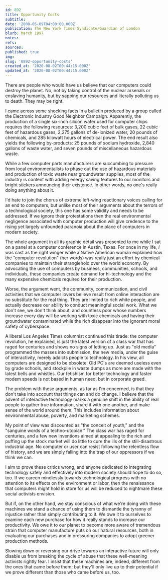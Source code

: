 ```yaml
---
id: 892
title: Opportunity Costs
subtitle: 
date: '2008-05-09T04:00:00.000Z'
publication: The New York Times Syndicate/Guardian of London
blurb: March 1997
notes: 
refs: 
sources: 
published: true
img: 
slug: '0892-opportunity-costs'
created_at: '2020-08-02T00:44:15.000Z'
updated_at: '2020-08-02T00:44:15.000Z'
---
```

There are people who would have us believe that our computers could destroy the planet. No, not by taking control of the nuclear arsenals or enslaving humanity, but by sapping our resources and literally polluting us to death. They may be right.

I came across some shocking facts in a bulletin produced by a group called the Electronic Industry Good Neighbor Campaign. Apparently, the production of a single six-inch silicon wafer used for computer chips requires the following resources: 3,200 cubic feet of bulk gases, 22 cubic feet of hazardous gases, 2,275 gallons of de-ionized water, 20 pounds of chemicals, and 285 kilowatt hours of electrical power. The end result also yields the following by-products: 25 pounds of sodium hydroxide, 2,840 gallons of waste water, and seven pounds of miscellaneous hazardous waste.

While a few computer parts manufacturers are succumbing to pressure from local environmentalists to phase out the use of hazardous materials and production of toxic waste near groundwater supplies, most of the industry is content with adding energy saving features to our monitors and bright stickers announcing their existence. In other words, no one's really doing anything about it.

I'd hate to join the chorus of extreme left-wing reactionary voices calling for an end to computers, but unlike most of their arguments about the terrors of a technological society, this one has some validity and needs to be addressed. If we ignore their protestations then the real environmental negligence associated with computer production will give credence to the rising yet largely unfounded paranoia about the place of computers in modern society.

The whole argument in all its graphic detail was presented to me while I sat on a panel at a computer conference in Austin, Texas. For once in my life, *I* was cast as the right winger while a Native American woman explained how the "computer revolution" (her words) was really just an effort by chemical companies to maintain their stranglehold over the world economy. By advocating the use of computers by business, communities, schools, and individuals, these companies create demand for hi-technology and the many expensive chemicals required for their production.

Worse, the argument went, the community, communication, and civil activities that we computer lovers believe result from online interaction are no substitute for the real thing. They are limited to rich white people, and actually decrease our ability to conduct meaningful social work. What we don't see, we don't think about, and countless poor whose numbers increase every day will be working with toxic chemicals and having their groundwater contaminated while the rich disappear into the ignorant moral safety of cyberspace.

A liberal Los Angeles Times columnist continued this tirade: the computer revolution, he explained, is just the latest version of a class war that has raged for centuries and shows no signs of letting up. Just as "old media" programmed the masses into submission, the new media, under the guise of interactivity, merely addicts people to technology. In his view, all computers are designed to be obsolete. Old PC's are deemed useless even by grade schools, and stockpile in waste dumps as more are made with the latest bells and whistles. Our fetishism for better technology and faster modem speeds is not based in human need, but in corporate greed.

The problem with these arguments, as far as I'm concerned, is that they don't take into account that things can and do change. I believe that the advent of interactive technology marks a genuine shift in the ability of real people to gather true information, share it with one another, and make sense of the world around them. This includes information about environmental abuse, poverty, and marketing schemes.

My point of view was discounted as "the conceit of youth," and the "sanguine words of a techno-utopian." The class war has raged for centuries, and a few new inventions aimed at appealing to the rich and puffing up the stock market will do little to cure the ills of the still-disastrous industrial age. No computer or user can resist following the relentless flow of history, and we are simply falling into the trap of our oppressors if we think we can.

I aim to prove these critics wrong, and anyone dedicated to integrating technology safely and effectively into modern society should hope to do so, too. If we careen mindlessly towards technological progress with no attention to its effects on the environment or labor, then the renaissance that computers might hold in store for us will be reduced to nightmare these social activists envision.

But if, on the other hand, we stay conscious of what we're doing with these machines we stand a chance of using them to dismantle the tyranny of injustice rather than simply contributing to it. We owe it to ourselves to examine each new purchase for how it really stands to increase our productivity. We owe it to our planet to become more aware of tremendous strain that computer manufacture puts on our natural resources, both in evaluating our purchases and in pressuring companies to adopt greener production methods.

Slowing down or reversing our drive towards an interactive future will only disable us from breaking the cycle of abuse that these well-meaning activists rightly fear. I insist that these machines are, indeed, different from the ones that came before them; but they'll only live up to their potential if we prove different than those who came before us, too.
